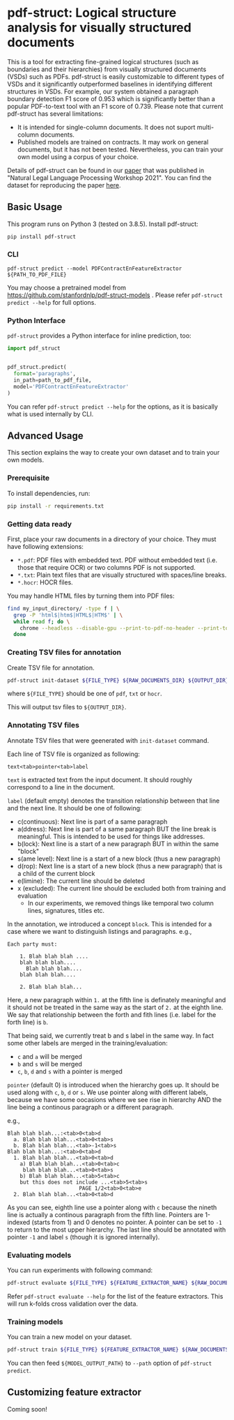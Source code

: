 # pdf-struct: Logical structure analysis for visually structured documents

This is a tool for extracting fine-grained logical structures (such as boundaries and their hierarchies) from visually structured documents (VSDs) such as PDFs.
pdf-struct is easily customizable to different types of VSDs and it significantly outperformed baselines in identifying different structures in VSDs.
For example, our system obtained a paragraph boundary detection F1 score of 0.953 which is significantly better than a popular PDF-to-text tool with an F1 score of 0.739.
Please note that current pdf-struct has several limitations:

* It is intended for single-column documents. It does not suport multi-column documents.
* Published models are trained on contracts. It may work on general documents, but it has not been tested. Nevertheless, you can train your own model using a corpus of your choice.

Details of pdf-struct can be found in our [paper](https://aclanthology.org/2021.nllp-1.15/) that was published in "Natural Legal Language Processing Workshop 2021".
You can find the dataset for reproducing the paper [here](https://stanfordnlp.github.io/pdf-struct-dataset/).

## Basic Usage

This program runs on Python 3 (tested on 3.8.5).
Install pdf-struct:

```
pip install pdf-struct
```

### CLI

```
pdf-struct predict --model PDFContractEnFeatureExtractor ${PATH_TO_PDF_FILE}
```

You may choose a pretrained model from https://github.com/stanfordnlp/pdf-struct-models .
Please refer `pdf-struct predict --help` for full options.

### Python Interface

`pdf-struct` provides a Python interface for inline prediction, too:

```python
import pdf_struct


pdf_struct.predict(
  format='paragraphs',
  in_path=path_to_pdf_file,
  model='PDFContractEnFeatureExtractor'
)
```

You can refer `pdf-struct predict --help` for the options, as it is basically what is used internally by CLI.

## Advanced Usage

This section explains the way to create your own dataset and to train your own models.

### Prerequisite

To install dependencies, run:

```bash
pip install -r requirements.txt
```

### Getting data ready

First, place your raw documents in a directory of your choice.
They must have following extensions:

* `*.pdf`: PDF files with embedded text. PDF without embedded text (i.e. those that require OCR) or two columns PDF is not supported.
* `*.txt`: Plain text files that are visually structured with spaces/line breaks.
* `*.hocr`: HOCR files.

You may handle HTML files by turning them into PDF files:

```bash
find my_input_directory/ -type f | \
  grep -P 'html$|htm$|HTML$|HTM$' | \
  while read f; do \
    chrome --headless --disable-gpu --print-to-pdf-no-header --print-to-pdf="data/raw/`basename $f`.pdf" "$f"; \
  done
```


### Creating TSV files for annotation

Create TSV file for annotation. 

```bash
pdf-struct init-dataset ${FILE_TYPE} ${RAW_DOCUMENTS_DIR} ${OUTPUT_DIR}
```

where `${FILE_TYPE}` should be one of `pdf`, `txt` or `hocr`.

This will output tsv files to `${OUTPUT_DIR}`.

### Annotating TSV files

Annotate TSV files that were geenerated with `init-dataset` command.

Each line of TSV file is organized as following:

```
text<tab>pointer<tab>label
```

`text` is extracted text from the input document. It should roughly correspond to a line in the document.

`label` (default empty) denotes the transition relationship between that line and the next line.
It should be one of following:

* c(continuous): Next line is part of a same paragraph
* a(ddress): Next line is part of a same paragraph BUT the line break is meaningful. This is intended to be used for things like addresses.
* b(lock): Next line is a start of a new paragraph BUT in within the same "block"
* s(ame level): Next line is a start of a new block (thus a new paragraph)
* d(rop): Next line is a start of a new block (thus a new paragraph) that is a child of the current block
* e(limine): The current line should be deleted
* x (excluded): The current line should be excluded both from training and evaluation
    - In our experiments, we removed things like temporal two column lines, signatures, titles etc.

In the annotation, we introduced a concept `block`. This is intended for a case where we want to distinguish listings and paragraphs.
e.g.,

```
Each party must:

    1. Blah blah blah ....
    blah blah blah....
      Blah blah blah....
    blah blah blah....

    2. Blah blah blah...
```

Here, a new paragraph within `1.` at the fifth line is definately meaningful and it should not be treated in the same way as the start of `2.` at the eighth line.
We say that relationship between the forth and fith lines (i.e. label for the forth line) is `b`.

That being said, we currently treat b and s label in the same way.
In fact some other labels are merged in the training/evaluation:

* `c` and `a` will be merged
* `b` and `s` will be merged
* `c`, `b`, `d` and `s` with a pointer is merged

`pointer` (default 0) is introduced when the hierarchy goes up.
It should be used along with `c`, `b`, `d` or `s`.
We use pointer along with different labels, because we have some oocasions where we see rise in hierarchy AND the line being a continous paragraph or a different paragraph.

e.g.,

```
Blah blah blah...:<tab>0<tab>d
  a. Blah blah blah...<tab>0<tab>s
  b. Blah blah blah...<tab>-1<tab>s
Blah blah blah...:<tab>0<tab>d
  1. Blah blah blah...<tab>0<tab>d
    a) Blah blah blah...<tab>0<tab>c
     blah blah blah...<tab>0<tab>s
    b) Blah blah blah...<tab>5<tab>c
    but this does not include ...<tab>5<tab>s
                       PAGE 1/2<tab>0<tab>e
  2. Blah blah blah...<tab>0<tab>d
```

As you can see, eighth line use a pointer along with `c` because the nineth line is actually a continous paragraph from the fifth line.
Pointers are 1-indexed (starts from 1) and 0 denotes no pointer.
A pointer can be set to `-1` to return to the most upper hierarchy.
The last line should be annotated with pointer `-1` and label `s` (though it is ignored internally).
  
### Evaluating models

You can run experiments with following command:

```bash
pdf-struct evaluate ${FILE_TYPE} ${FEATURE_EXTRACTOR_NAME} ${RAW_DOCUMENTS_DIR} ${ANNOTATED_DOCUMENTS_DIR}
```

Refer `pdf-struct evaluate --help` for the list of the feature extractors.
This will run k-folds cross validation over the data.

### Training models

You can train a new model on your dataset.

```bash
pdf-struct train ${FILE_TYPE} ${FEATURE_EXTRACTOR_NAME} ${RAW_DOCUMENTS_DIR} ${ANNOTATED_DOCUMENTS_DIR} ${MODEL_OUTPUT_PATH}
```

You can then feed `${MODEL_OUTPUT_PATH}` to `--path` option of `pdf-struct predict`.

## Customizing feature extractor

Coming soon!
